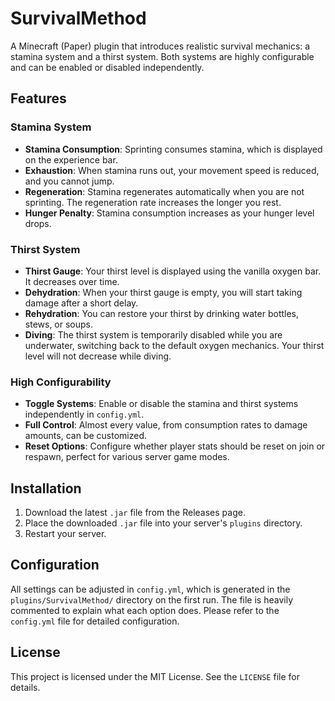 # SurvivalMethod

A Minecraft (Paper) plugin that introduces realistic survival mechanics: a stamina system and a thirst system. Both systems are highly configurable and can be enabled or disabled independently.

## Features

### Stamina System

- **Stamina Consumption**: Sprinting consumes stamina, which is displayed on the experience bar.
- **Exhaustion**: When stamina runs out, your movement speed is reduced, and you cannot jump.
- **Regeneration**: Stamina regenerates automatically when you are not sprinting. The regeneration rate increases the longer you rest.
- **Hunger Penalty**: Stamina consumption increases as your hunger level drops.

### Thirst System

- **Thirst Gauge**: Your thirst level is displayed using the vanilla oxygen bar. It decreases over time.
- **Dehydration**: When your thirst gauge is empty, you will start taking damage after a short delay.
- **Rehydration**: You can restore your thirst by drinking water bottles, stews, or soups.
- **Diving**: The thirst system is temporarily disabled while you are underwater, switching back to the default oxygen mechanics. Your thirst level will not decrease while diving.

### High Configurability

- **Toggle Systems**: Enable or disable the stamina and thirst systems independently in `config.yml`.
- **Full Control**: Almost every value, from consumption rates to damage amounts, can be customized.
- **Reset Options**: Configure whether player stats should be reset on join or respawn, perfect for various server game modes.

## Installation

1.  Download the latest `.jar` file from the Releases page.
2.  Place the downloaded `.jar` file into your server's `plugins` directory.
3.  Restart your server.

## Configuration

All settings can be adjusted in `config.yml`, which is generated in the `plugins/SurvivalMethod/` directory on the first run. The file is heavily commented to explain what each option does. Please refer to the `config.yml` file for detailed configuration.

## License

This project is licensed under the MIT License. See the `LICENSE` file for details.
